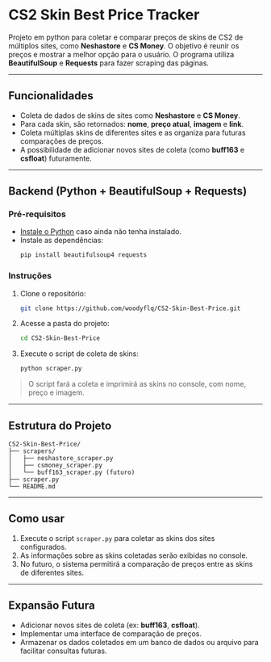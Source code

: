 
# CS2 Skin Best Price Tracker

Projeto em python para coletar e comparar preços de skins de CS2 de múltiplos sites, como **Neshastore** e **CS Money**. O objetivo é reunir os preços e mostrar a melhor opção para o usuário. O programa utiliza **BeautifulSoup** e **Requests** para fazer scraping das páginas.

---

## Funcionalidades

- Coleta de dados de skins de sites como **Neshastore** e **CS Money**.
- Para cada skin, são retornados: **nome**, **preço atual**, **imagem** e **link**.
- Coleta múltiplas skins de diferentes sites e as organiza para futuras comparações de preços.
- A possibilidade de adicionar novos sites de coleta (como **buff163** e **csfloat**) futuramente.

---

## Backend (Python + BeautifulSoup + Requests)

### Pré-requisitos

- [Instale o Python](https://www.python.org/downloads/) caso ainda não tenha instalado.
- Instale as dependências:
  ```bash
  pip install beautifulsoup4 requests
  ```

### Instruções

1. Clone o repositório:
   ```bash
   git clone https://github.com/woodyflq/CS2-Skin-Best-Price.git
   ```

2. Acesse a pasta do projeto:
   ```bash
   cd CS2-Skin-Best-Price
   ```

3. Execute o script de coleta de skins:
   ```bash
   python scraper.py
   ```

> O script fará a coleta e imprimirá as skins no console, com nome, preço e imagem.

---

## Estrutura do Projeto

```
CS2-Skin-Best-Price/
├── scrapers/
│   ├── neshastore_scraper.py
│   ├── csmoney_scraper.py
│   └── buff163_scraper.py (futuro)
├── scraper.py
└── README.md
```

---

## Como usar

1. Execute o script `scraper.py` para coletar as skins dos sites configurados.
2. As informações sobre as skins coletadas serão exibidas no console.
3. No futuro, o sistema permitirá a comparação de preços entre as skins de diferentes sites.

---

## Expansão Futura

- Adicionar novos sites de coleta (ex: **buff163**, **csfloat**).
- Implementar uma interface de comparação de preços.
- Armazenar os dados coletados em um banco de dados ou arquivo para facilitar consultas futuras.
